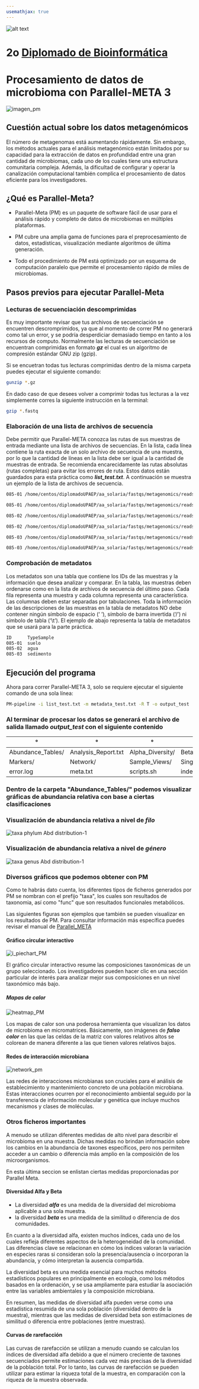 ```yaml
---
usemathjax: true
---
```

![alt text](https://solariabiodata.com.mx/wp-content/uploads/2021/07/logo_red.png "Soluciones de Siguiente Generación")
# 2o [Diplomado de Bioinformática](./)

# Procesamiento de datos de microbioma con Parallel-META 3

![imagen_pm](https://user-images.githubusercontent.com/54455898/170573799-385cde3c-68fa-4cb4-a418-7525bacc818d.jpg)

## Cuestión actual sobre los datos metagenómicos

El número de metagenomas está aumentando rápidamente. Sin embargo, los métodos actuales para el análisis metagenómico están limitados por su capacidad para la extracción de datos en profundidad entre una gran cantidad de microbiomas, cada uno de los cuales tiene una estructura comunitaria compleja. Además, la dificultad de configurar y operar la canalización computacional también complica el procesamiento de datos eficiente para los investigadores.

## ¿Qué es Parallel-Meta?

* Parallel-Meta (PM) es un paquete de software fácil de usar para el análisis rápido y completo de datos de microbiomas en múltiples plataformas.

* PM cubre una amplia gama de funciones para el preprocesamiento de datos, estadísticas, visualización mediante algoritmos de última generación.

* Todo el procedimiento de PM está optimizado por un esquema de computación paralelo que permite el procesamiento rápido de miles de microbiomas.

## Pasos previos para ejecutar Parallel-Meta

### Lecturas de secuenciación descomprimidas

Es muy importante revisar que tus archivos de secuenciación se encuentren descromprimidos, ya que al momento de correr PM no generará como tal un error, y se podría desperdiciar demasiado tiempo en tanto a los recursos de computo. Normalmente las lecturas de secuenciación se encuentran comprimidas en formato ***gz*** el cual es un algoritmo de compresión estándar GNU zip (gzip).

Si se encuetran todas tus lecturas comprimidas dentro de la misma carpeta puedes ejecutar el siguiente comando:

```bash
gunzip *.gz
```
En dado caso de que desees volver a comprimir todas tus lecturas a la vez simplemente corres la siguiente instrucción en la terminal:

```bash
gzip *.fastq
```
### Elaboración de una lista de archivos de secuencia

Debe permitir que Parallel-META conozca las rutas de sus muestras de entrada mediante una lista de archivos de secuencias. En la lista, cada línea contiene la ruta exacta de un solo archivo de secuencia de una muestra, por lo que la cantidad de líneas en la lista debe ser igual a la cantidad de muestras de entrada. Se recomienda encarecidamente las rutas absolutas (rutas completas) para evitar los errores de ruta. Estos datos están guardados para esta práctica como ***list_test.txt***. A continuación se muestra un ejemplo de la lista de archivos de secuencia.

```bash
085-01 /home/centos/diplomadoUPAEP/aa_solaria/fastqs/metagenomics/reads_profiling/085-01_S1_L001_R1_001.fastq

085-01 /home/centos/diplomadoUPAEP/aa_solaria/fastqs/metagenomics/reads_profiling/085-01_S1_L001_R2_001.fastq

085-02 /home/centos/diplomadoUPAEP/aa_solaria/fastqs/metagenomics/reads_profiling/085-02_S2_L001_R1_001.fastq

085-02 /home/centos/diplomadoUPAEP/aa_solaria/fastqs/metagenomics/reads_profiling/085-02_S2_L001_R2_001.fastq

085-03 /home/centos/diplomadoUPAEP/aa_solaria/fastqs/metagenomics/reads_profiling/085-03_S3_L001_R1_001.fastq

085-03 /home/centos/diplomadoUPAEP/aa_solaria/fastqs/metagenomics/reads_profiling/085-03_S3_L001_R2_001.fastq
```

### Comprobación de metadatos
Los metadatos son una tabla que contiene los IDs de las muestras y la información que desea analizar y comparar. En la tabla, las muestras deben ordenarse como en la lista de archivos de secuencia del último paso. Cada fila representa una muestra y cada columna representa una característica. Las columnas deben estar separadas por tabulaciones. Toda la información de las descripciones de las muestras en la tabla de metadatos NO debe contener ningún símbolo de espacio (‘ ’), símbolo de barra invertida (‘/’) ni símbolo de tabla (‘\t’). El ejemplo de abajo representa la tabla de metadatos que se usará para la parte práctica.

```bash
ID      TypeSample
085-01  suelo
085-02  agua
085-03  sedimento
```

## Ejecución del programa

Ahora para correr Parallel-META 3, solo se requiere ejecutar el siguiente comando de una sola línea:

```bash
PM-pipeline -i list_test.txt -m metadata_test.txt -R T -o output_test
```
### Al terminar de procesar los datos se generará el archivo de salida llamado ***output_test*** con el siguiente contenido

| °  | °  | °  | °  | °  |
|---|---|---|---|---|
| Abundance_Tables/  |  Analysis_Report.txt | Alpha_Diversity/  | Beta_Diversity/  | Clustering/  |
|  Markers/ |  Network/ |   Sample_Views/ |  Single_Sample/ | Single_Sample.List  |
| error.log  | meta.txt  | scripts.sh  | index.html   | Distance_Matrix/  |


### Dentro de la carpeta "Abundance_Tables/" podemos visualizar gráficas de abundancia relativa con base a ciertas clasificaciones

### Visualización de abundancia relativa a nivel de ***filo*** 

![taxa phylum Abd distribution-1](https://user-images.githubusercontent.com/54455898/170571276-d551f060-d113-45f3-b59d-db917834ea8c.png)

### Visualización de abundancia relativa a nivel de ***género*** 

![taxa genus Abd distribution-1](https://user-images.githubusercontent.com/54455898/170571663-5858a14a-2b3e-4f7b-a2fd-98c7e4d94e53.png)

### Diversos gráficos que podemos obtener con PM

Como te habrás dato cuenta, los diferentes tipos de ficheros generados por PM se nombran con el prefijo "taxa", los cuales son resultados de taxonomia, así como "func" que son resultados funcionales metabólicos.

Las siguientes figuras son ejemplos que también se pueden visualizar en los resultados de PM. Para consultar información más específica puedes revisar el manual de [Parallel_META](http://bioinfo.single-cell.cn/Released_Software/parallel-meta/sampledata/TutorialPM3.pdf)

#### Gráfico circular interactivo

![i_piechart_PM](https://user-images.githubusercontent.com/54455898/170790669-2cfb15ad-c6c3-424e-8469-2a8d5f87c323.png)

El gráfico circular interactivo resume las composiciones taxonómicas de un grupo seleccionado. Los investigadores pueden hacer clic en una sección particular de interés para analizar mejor sus composiciones en un nivel taxonómico más bajo.

##### Mapas de calor 

![heatmap_PM](https://user-images.githubusercontent.com/54455898/170793547-663dcb5e-9059-4086-8f35-8b153dc57fba.png)

Los mapas de calor son una poderosa herramienta que visualizan los datos de microbioma en micromatrices. Básicamente, son imágenes de ***falso color*** en las que las celdas de la matriz con valores relativos altos se colorean de manera diferente a las que tienen valores relativos bajos.

#### Redes de interacción microbiana

![network_pm](https://user-images.githubusercontent.com/54455898/170794162-65372fb9-bb14-401a-ad59-ff2970fde86a.png)

Las redes de interacciones microbianas son cruciales para el análisis de establecimiento y mantenimiento concreto de una población microbiana. Estas interacciones ocurren por el reconocimiento ambiental seguido por la transferencia de información molecular y genética que incluye muchos mecanismos y clases de moléculas.

### Otros ficheros importantes 

A menudo se utilizan diferentes medidas de alto nivel para describir el microbioma en una muestra. Dichas medidas no brindan información sobre los cambios en la abundancia de taxones específicos, pero nos permiten acceder a un cambio o diferencia más amplio en la composición de los microorganismos.

En esta última seccion se enlistan ciertas medidas proporcionadas por Parallel Meta.

####  Diversidad Alfa y Beta

* La diversidad ***alfa*** es una medida de la diversidad del microbioma aplicable a una sola muestra. 
* la diversidad ***beta*** es una medida de la similitud o diferencia de dos comunidades. 

En cuanto a la diversidad alfa, existen muchos índices, cada uno de los cuales refleja diferentes aspectos de la heterogeneidad de la comunidad. Las diferencias clave se relacionan en cómo los índices valoran la variación en especies raras si consideran solo la presencia/ausencia o incorporan la abundancia, y cómo interpretan la ausencia compartida. 

La diversidad beta es una medida esencial para muchos métodos estadísticos populares en principalmente en ecología, como los métodos basados en la ordenación, y se usa ampliamente para estudiar la asociación entre las variables ambientales y la composición microbiana.

En resumen, las medidas de diversidad alfa pueden verse como una estadística resumida de una sola población (diversidad dentro de la muestra), mientras que las medidas de diversidad beta son estimaciones de similitud o diferencia entre poblaciones (entre muestras).

#### Curvas de rarefacción

Las curvas de rarefacción se utilizan a menudo cuando se calculan los índices de diversidad alfa debido a que el número creciente de taxones secuenciados permite estimaciones cada vez más precisas de la diversidad de la población total. Por lo tanto, las curvas de rarefacción se pueden utilizar para estimar la riqueza total de la muestra, en comparación con la riqueza de la muestra observada.




